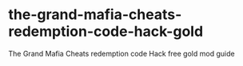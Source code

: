 # the-grand-mafia-cheats-redemption-code-hack-gold
The Grand Mafia Cheats redemption code Hack free gold mod guide
